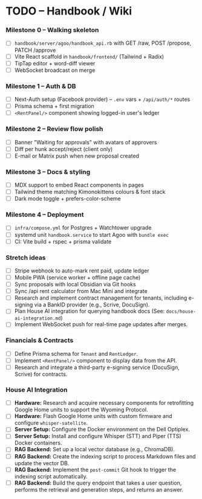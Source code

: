 # TODO – Handbook / Wiki

### Milestone 0 – Walking skeleton
- [ ] `handbook/server/agoo/handbook_api.rb` with GET /raw, POST /propose, PATCH /approve
- [ ] Vite React scaffold in `handbook/frontend/` (Tailwind + Radix)
- [ ] TipTap editor + word-diff viewer
- [ ] WebSocket broadcast on merge

### Milestone 1 – Auth & DB
- [ ] Next-Auth setup (Facebook provider) – `.env` vars + `/api/auth/*` routes
- [ ] Prisma schema + first migration
- [ ] `<RentPanel/>` component showing logged-in user's ledger

### Milestone 2 – Review flow polish
- [ ] Banner "Waiting for approvals" with avatars of approvers
- [ ] Diff per hunk accept/reject (client only)
- [ ] E-mail or Matrix push when new proposal created

### Milestone 3 – Docs & styling
- [ ] MDX support to embed React components in pages
- [ ] Tailwind theme matching Kimonokittens colours & font stack
- [ ] Dark mode toggle + prefers-color-scheme

### Milestone 4 – Deployment
- [ ] `infra/compose.yml` for Postgres + Watchtower upgrade
- [ ] systemd unit `handbook.service` to start Agoo with `bundle exec`
- [ ] CI: Vite build + rspec + prisma validate

### Stretch ideas
- [ ] Stripe webhook to auto-mark rent paid, update ledger
- [ ] Mobile PWA (service worker + offline page cache)
- [ ] Sync proposals with local Obsidian via Git hooks
- [ ] Sync /api rent calculator from Mac Mini and integrate
- [ ] Research and implement contract management for tenants, including e-signing via a BankID provider (e.g., Scrive, DocuSign).
- [ ] Plan House AI integration for querying handbook docs (See: `docs/house-ai-integration.md`)
- [ ] Implement WebSocket push for real-time page updates after merges.

### Financials & Contracts
- [ ] Define Prisma schema for `Tenant` and `RentLedger`.
- [ ] Implement `<RentPanel/>` component to display data from the API.
- [ ] Research and integrate a third-party e-signing service (DocuSign, Scrive) for contracts.

### House AI Integration
- [ ] **Hardware:** Research and acquire necessary components for retrofitting Google Home units to support the Wyoming Protocol.
- [ ] **Hardware:** Flash Google Home units with custom firmware and configure `whisper-satellite`.
- [ ] **Server Setup:** Configure the Docker environment on the Dell Optiplex.
- [ ] **Server Setup:** Install and configure Whisper (STT) and Piper (TTS) Docker containers.
- [ ] **RAG Backend:** Set up a local vector database (e.g., ChromaDB).
- [ ] **RAG Backend:** Create the indexing script to process Markdown files and update the vector DB.
- [ ] **RAG Backend:** Implement the `post-commit` Git hook to trigger the indexing script automatically.
- [ ] **RAG Backend:** Build the query endpoint that takes a user question, performs the retrieval and generation steps, and returns an answer. 